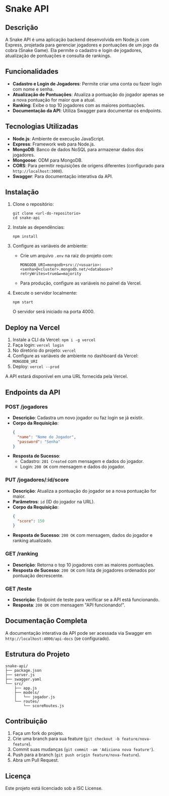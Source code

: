 # Snake API

## Descrição

A Snake API é uma aplicação backend desenvolvida em Node.js com Express, projetada para gerenciar jogadores e pontuações de um jogo da cobra (Snake Game). Ela permite o cadastro e login de jogadores, atualização de pontuações e consulta de rankings.

## Funcionalidades

- **Cadastro e Login de Jogadores**: Permite criar uma conta ou fazer login com nome e senha.
- **Atualização de Pontuações**: Atualiza a pontuação do jogador apenas se a nova pontuação for maior que a atual.
- **Ranking**: Exibe o top 10 jogadores com as maiores pontuações.
- **Documentação da API**: Utiliza Swagger para documentar os endpoints.

## Tecnologias Utilizadas

- **Node.js**: Ambiente de execução JavaScript.
- **Express**: Framework web para Node.js.
- **MongoDB**: Banco de dados NoSQL para armazenar dados dos jogadores.
- **Mongoose**: ODM para MongoDB.
- **CORS**: Para permitir requisições de origens diferentes (configurado para `http://localhost:3000`).
- **Swagger**: Para documentação interativa da API.

## Instalação

1. Clone o repositório:
   ```
   git clone <url-do-repositorio>
   cd snake-api
   ```

2. Instale as dependências:
   ```
   npm install
   ```

3. Configure as variáveis de ambiente:
   - Crie um arquivo `.env` na raiz do projeto com:
     ```
     MONGODB_URI=mongodb+srv://<usuario>:<senha>@<cluster>.mongodb.net/<database>?retryWrites=true&w=majority
     ```
   - Para produção, configure as variáveis no painel da Vercel.

4. Execute o servidor localmente:
   ```
   npm start
   ```

   O servidor será iniciado na porta 4000.

## Deploy na Vercel

1. Instale a CLI da Vercel: `npm i -g vercel`
2. Faça login: `vercel login`
3. No diretório do projeto: `vercel`
4. Configure as variáveis de ambiente no dashboard da Vercel: `MONGODB_URI`
5. Deploy: `vercel --prod`

A API estará disponível em uma URL fornecida pela Vercel.

## Endpoints da API

### POST /jogadores
- **Descrição**: Cadastra um novo jogador ou faz login se já existir.
- **Corpo da Requisição**:
  ```json
  {
    "name": "Nome do Jogador",
    "password": "Senha"
  }
  ```
- **Resposta de Sucesso**:
  - Cadastro: `201 Created` com mensagem e dados do jogador.
  - Login: `200 OK` com mensagem e dados do jogador.

### PUT /jogadores/:id/score
- **Descrição**: Atualiza a pontuação do jogador se a nova pontuação for maior.
- **Parâmetros**: `id` (ID do jogador na URL).
- **Corpo da Requisição**:
  ```json
  {
    "score": 150
  }
  ```
- **Resposta de Sucesso**: `200 OK` com mensagem, dados do jogador e ranking atualizado.

### GET /ranking
- **Descrição**: Retorna o top 10 jogadores com as maiores pontuações.
- **Resposta de Sucesso**: `200 OK` com lista de jogadores ordenados por pontuação decrescente.

### GET /teste
- **Descrição**: Endpoint de teste para verificar se a API está funcionando.
- **Resposta**: `200 OK` com mensagem "API funcionando!".

## Documentação Completa

A documentação interativa da API pode ser acessada via Swagger em `http://localhost:4000/api-docs` (se configurado).

## Estrutura do Projeto

```
snake-api/
├── package.json
├── server.js
├── swagger.yaml
└── src/
    ├── app.js
    ├── models/
    │   └── jogador.js
    └── routes/
        └── scoreRoutes.js
```

## Contribuição

1. Faça um fork do projeto.
2. Crie uma branch para sua feature (`git checkout -b feature/nova-feature`).
3. Commit suas mudanças (`git commit -am 'Adiciona nova feature'`).
4. Push para a branch (`git push origin feature/nova-feature`).
5. Abra um Pull Request.

## Licença

Este projeto está licenciado sob a ISC License.